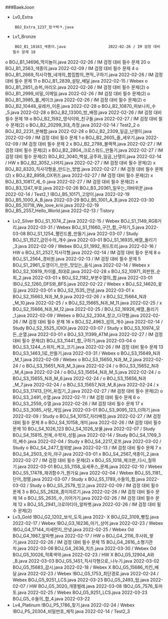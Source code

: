 ###BaekJoon
 - Lv0_Extra

		BOJ_Extra_1237_정ㅋ벅ㅋ.java	
					
 - Lv1_Bronze
 
		BOJ_B1_10163_색종이.java					2022-02-26 / IM 검정 대비 필수 문제 18
o		BOJ_B1_14696_딱지놀이.java					2022-02-26 / IM 검정 대비 필수 문제 20
o		BOJ_B1_2563_색종이.java					2022-02-09 / IM 검정 대비 필수 문제 4
o		BOJ_B1_2669_직사각형_네개의_합집합의_면적_구하기.java 2022-02-26 / IM 검정 대비 필수 문제 11
o		BOJ_B1_2839_설탕_배달.java					2022-02-15 / Webex
o		BOJ_B1_2851_슈퍼_마리오.java				2022-02-26 / IM 검정 대비 필수 문제(2)
o		BOJ_B1_2999_비밀_이메일.java				2022-02-26 / IM 검정 대비 필수 문제(2)
o		BOJ_B1_3985_롤_케이크.java					2022-02-26 / IM 검정 대비 필수 문제(2)
o		BOJ_B2_10448_유레카_이론.java				2022-02-28
o		BOJ_B2_10870_피보나치_수_5.java				2022-02-28
o		BOJ_B2_13300_방_배정.java					2022-02-26 / IM 검정 대비 필수 문제 19
o		BOJ_B2_1592_영식이와_친구들.java				2022-02-27 / IM 검정 대비 필수 문제(2)
o		BOJ_B2_20299_3대_측정.java				2022-02-14 / Test2_2
o		BOJ_B2_2231_분해합.java					2022-02-28
o		BOJ_B2_2309_일곱_난쟁이.java				2022-02-09 / IM 검정 대비 필수 문제 1
o		BOJ_B2_2605_줄_세우기.java					2022-02-09 / IM 검정 대비 필수 문제 2
x		BOJ_B2_2798_블랙잭.java					2022-02-27 / IM 검정 대비 필수 문제(2)
x		BOJ_B2_2804_크로스워드_만들기.java			2022-02-27 / IM 검정 대비 필수 문제(2)
		BOJ_B2_3040_백설_공주와_일곱_난쟁이.java		2022-02-14 / HW
x		BOJ_B2_3052_나머지.java					2022-02-27 / IM 검정 대비 필수 문제(2)
x		BOJ_B2_8320_직사각형을_만드는_방법.java		2022-02-27 / IM 검정 대비 필수 문제(2)
x		BOJ_B2_8958_OX퀴즈.java					2022-02-27 / IM 검정 대비 필수 문제(2)
x		BOJ_B3_10817_세_수.java					2022-02-27 / IM 검정 대비 필수 문제(2)
x		BOJ_B3_1247_부호.java						2022-02-26
		BOJ_B3_20361_일우는_야바위꾼.java			2022-02-14 / Test2_1
		!BOJ_B5_10171_고양이.java					2022-02-19
		BOJ_B5_1000_A_B.java					2022-03-29
		BOJ_B5_1001_A_B.java					2022-03-30
		BOJ_B5_10718_We_love_kriii.java			2022-02-19
		BOJ_B5_2557_Hello_World.java			2022-02-13 / Tistory
 - Lv2_Silver
		BOJ_S1_1074_Z.java						2022-02-15 / Webex
		BOJ_S1_1149_RGB거리.java					2022-03-31 / Webex
		BOJ_S1_11660_구간_합_구하기_5.java			2022-03-08
		BOJ_S1_1254_팰린드롬_만들기.java				2022-03-07 / Study
		BOJ_S1_1527_금민수의_개수.java				2022-03-01
		BOJ_S1_16935_배열_돌리기_3.java				2022-02-09 / Webex
		BOJ_S1_1992_쿼드트리.java					2022-02-16 / HW
o		BOJ_S1_2527_직사각형.java					2022-02-14 / IM 검정 대비 필수 문제 8
o		BOJ_S1_2564_경비원.java					2022-02-13 / IM 검정 대비 필수 문제 5
		BOJ_S1_2961_도영이가_만든_맛있는_음식.java		2022-02-14 / Webex
x		BOJ_S2_10819_차이를_최대로.java				2022-02-28
x		BOJ_S2_10971_외판원_순회_2.java				2022-03-01
x		BOJ_S2_1182_부분수열의_합.java				2022-03-01
		!BOJ_S2_1260_DFS와_BFS.java				2022-02-22 / Webex
x		BOJ_S2_14620_꽃길.java					2022-03-01
x		BOJ_S2_1535_안녕.java						2022-03-01
x		BOJ_S2_15663_N과_M_9.java				2022-02-26 /
x		BOJ_S2_15664_N과_M_10.java				2022-02-25 /
x		BOJ_S2_15665_N과_M_11.java				2022-02-25 /
x		BOJ_S2_15666_N과_M_12.java				2022-02-25 /
		BOJ_S2_16926_배열_돌리기_1.java				2022-02-09 / Webex
o		BOJ_S2_2304_창고_다각형.java				2022-02-26 / IM 검정 대비 필수 문제 16
x		BOJ_S2_4963_섬의_개수.java					2022-02-14 / Study
		BOJ_S2_5525_IOIOI.java					2022-03-07 / Study
x		BOJ_S3_10974_모든_순열.java				2022-03-01
x		BOJ_S3_11399_ATM.java					2022-02-27 / IM 검정 대비 필수 문제(2)
		BOJ_S3_11441_합_구하기.java				2022-03-04
o		BOJ_S3_1244_스위치_켜고_끄기.java			2022-02-26 / IM 검정 대비 필수 문제 13
		BOJ_S3_1463_1로_만들기.java				2022-03-31 / Webex
o		BOJ_S3_15649_N과_M_1.java				2022-02-09 / Webex
o		BOJ_S3_15650_N과_M_2.java				2022-02-24 / 
o		BOJ_S3_15651_N과_M_3.java				2022-02-24 /
o		BOJ_S3_15652_N과_M_4.java				2022-02-24 /
o		BOJ_S3_15654_N과_M_5.java				2022-02-24 /
o		BOJ_S3_15655_N과_M_6.java				2022-02-24 /
o		BOJ_S3_15656_N과_M_7.java				2022-02-24 /
o		BOJ_S3_15657_N과_M_8.java				2022-02-24 /
x		BOJ_S3_17413_단어_뒤집기_2.java				2022-02-27 / IM 검정 대비 필수 문제(2)
o		BOJ_S3_2491_수열.java						2022-02-11 / IM 검정 대비 필수 문제 6
o		BOJ_S3_2559_수열.java						2022-02-26 / IM 검정 대비 필수 문제 17
x		BOJ_S3_3085_사탕_게임.java					2022-03-01
		BOJ_S3_9095_123_더하기.java				2022-02-09 / Study
o		BOJ_S4_10157_자리배정.java					2022-02-27 / IM 검정 대비 필수 문제 8
o		BOJ_S4_10158_개미.java					2022-02-26 / IM 검정 대비 필수 문제 10
		BOJ_S4_1026_123
		BOJ_S4_1026_보물.java						2022-02-07 / Study
		BOJ_S4_15815_천재_수학자_성필.java			2022-02-14 / Study
		BOJ_S4_1769_3의_배수.java					2022-02-04 / Study
x		BOJ_S4_2217_로프.java		 				2022-03-02 / Study
o		BOJ_S4_2477_참외밭.java					2022-02-13 / IM 검정 대비 필수 문제 7
x		BOJ_S4_2503_숫자_야구.java					2022-03-01
x		BOJ_S4_2567_색종이_2.java					2022-02-27 / IM 검정 대비 필수 문제(2)
x		BOJ_S5_1018_체크판_다시_칠하기.java			2022-03-01
		BOJ_S5_1158_요세푸스_문제.java				2022-02-10 / Webex
		BOJ_S5_17478_재귀함수가_뭔가요.java			2022-02-04 / Webex
		BOJ_S5_1181_단어_정렬.java					2022-03-07 / Study
x		BOJ_S5_1789_수들의_합.java		 			2022-03-02 / Study
o		BOJ_S5_2578_빙고.java		 				2022-02-09 / IM 검정 대비 필수 문제 3
o		BOJ_S5_2628_종이자르기.java					2022-02-26 / IM 검정 대비 필수 문제 14
o		BOJ_S5_2635_수_이어가기.java				2022-02-26 / IM 검정 대비 필수 문제 12
x		BOJ_S5_2941_크로아티아_알파벳.java			2022-02-26 / IM 검정 대비 필수 문제(2)
 - Lv3_Gold
		!BOJ_G2_1202_보석_도둑.java				2022-
X		BOJ_G2_3109_빵집.java						2022-02-17 / Webex
		!BOJ_G3_16236_아기_상어.java				2022-02-23 / Webex
		!BOJ_G4_17144_미세먼지_안녕.java			2022-02-25 / Webex
Od		BOJ_G4_1987_알파벳.java					2022-02-17 / HW
o		BOJ_G4_2116_주사위_쌓기.java				2022-02-26 / IM 검정 대비 필수 문제 15
		BOJ_G4_2616_소형기관차.java					2022-03-08
		BOJ_G4_2636_치즈.java						2022-03-30 / Webex
Od		BOJ_G5_10026_적록색약.java					2022-02-23 / HW
X		BOJ_G5_12904_A와_B.java					2022-03-03
		BOJ_G5_1451_직사각형으로_나누기.java			2022-03-02
		BOJ_G5_15683_감시.java					2022-02-18 / Webex
X		BOJ_G5_15686_치킨_배달.java				2022-02-23 / Webex
		!BOJ_G5_1753_최단경로.java					2022-02-24 / Webex
		BOJ_G5_9251_LCS.java					2022-03-23
		BOJ_G5_2493_탑.java						2022-02-07 / HW
		BOJ_G5_3020_개똥벌레.java					2022-03-08
		!BOJ_G5_7576_토마토.java					2022-02-25 / Webex
		BOJ_G5_9251_LCS.java					2022-03-23
		BOJ_G5_수들의_합_4.java					2022-03-22
 - Lv4_Platinum
		!BOJ_P5_1786_찾기.java					2022-02-24 / Webex
		!BOJ_P5_20304_비밀번호_제작.java			2022-02-14 / Test2_3